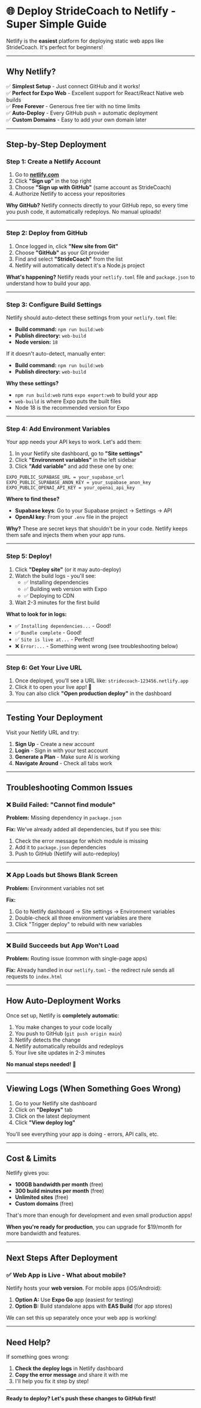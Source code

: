 # 🌐 Deploy StrideCoach to Netlify - Super Simple Guide

Netlify is the **easiest** platform for deploying static web apps like StrideCoach. It's perfect for beginners!

---

## Why Netlify?

✅ **Simplest Setup** - Just connect GitHub and it works!  
✅ **Perfect for Expo Web** - Excellent support for React/React Native web builds  
✅ **Free Forever** - Generous free tier with no time limits  
✅ **Auto-Deploy** - Every GitHub push = automatic deployment  
✅ **Custom Domains** - Easy to add your own domain later  

---

## Step-by-Step Deployment

### **Step 1: Create a Netlify Account**

1. Go to **[netlify.com](https://netlify.com)**
2. Click **"Sign up"** in the top right
3. Choose **"Sign up with GitHub"** (same account as StrideCoach)
4. Authorize Netlify to access your repositories

**Why GitHub?** Netlify connects directly to your GitHub repo, so every time you push code, it automatically redeploys. No manual uploads!

---

### **Step 2: Deploy from GitHub**

1. Once logged in, click **"New site from Git"**
2. Choose **"GitHub"** as your Git provider
3. Find and select **"StrideCoach"** from the list
4. Netlify will automatically detect it's a Node.js project

**What's happening?** Netlify reads your `netlify.toml` file and `package.json` to understand how to build your app.

---

### **Step 3: Configure Build Settings**

Netlify should auto-detect these settings from your `netlify.toml` file:

- **Build command:** `npm run build:web`
- **Publish directory:** `web-build`
- **Node version:** `18`

If it doesn't auto-detect, manually enter:
- **Build command:** `npm run build:web`
- **Publish directory:** `web-build`

**Why these settings?** 
- `npm run build:web` runs `expo export:web` to build your app
- `web-build` is where Expo puts the built files
- Node 18 is the recommended version for Expo

---

### **Step 4: Add Environment Variables**

Your app needs your API keys to work. Let's add them:

1. In your Netlify site dashboard, go to **"Site settings"**
2. Click **"Environment variables"** in the left sidebar
3. Click **"Add variable"** and add these one by one:

```
EXPO_PUBLIC_SUPABASE_URL = your_supabase_url
EXPO_PUBLIC_SUPABASE_ANON_KEY = your_supabase_anon_key
EXPO_PUBLIC_OPENAI_API_KEY = your_openai_api_key
```

**Where to find these?**
- **Supabase keys**: Go to your Supabase project → Settings → API
- **OpenAI key**: From your `.env` file in the project

**Why?** These are secret keys that shouldn't be in your code. Netlify keeps them safe and injects them when your app runs.

---

### **Step 5: Deploy!**

1. Click **"Deploy site"** (or it may auto-deploy)
2. Watch the build logs - you'll see:
   - ✅ Installing dependencies
   - ✅ Building web version with Expo
   - ✅ Deploying to CDN
3. Wait 2-3 minutes for the first build

**What to look for in logs:**
- ✅ `Installing dependencies...` - Good!
- ✅ `Bundle complete` - Good!
- ✅ `Site is live at...` - Perfect!
- ❌ `Error:...` - Something went wrong (see troubleshooting below)

---

### **Step 6: Get Your Live URL**

1. Once deployed, you'll see a URL like: `stridecoach-123456.netlify.app`
2. Click it to open your live app! 🎉
3. You can also click **"Open production deploy"** in the dashboard

---

## Testing Your Deployment

Visit your Netlify URL and try:

1. **Sign Up** - Create a new account
2. **Login** - Sign in with your test account
3. **Generate a Plan** - Make sure AI is working
4. **Navigate Around** - Check all tabs work

---

## Troubleshooting Common Issues

### ❌ **Build Failed: "Cannot find module"**

**Problem:** Missing dependency in `package.json`

**Fix:** We've already added all dependencies, but if you see this:
1. Check the error message for which module is missing
2. Add it to `package.json` dependencies
3. Push to GitHub (Netlify will auto-redeploy)

---

### ❌ **App Loads but Shows Blank Screen**

**Problem:** Environment variables not set

**Fix:**
1. Go to Netlify dashboard → Site settings → Environment variables
2. Double-check all three environment variables are there
3. Click "Trigger deploy" to rebuild with new variables

---

### ❌ **Build Succeeds but App Won't Load**

**Problem:** Routing issue (common with single-page apps)

**Fix:** Already handled in our `netlify.toml` - the redirect rule sends all requests to `index.html`

---

## How Auto-Deployment Works

Once set up, Netlify is **completely automatic**:

1. You make changes to your code locally
2. You push to GitHub (`git push origin main`)
3. Netlify detects the change
4. Netlify automatically rebuilds and redeploys
5. Your live site updates in 2-3 minutes

**No manual steps needed!** 🚀

---

## Viewing Logs (When Something Goes Wrong)

1. Go to your Netlify site dashboard
2. Click on **"Deploys"** tab
3. Click on the latest deployment
4. Click **"View deploy log"**

You'll see everything your app is doing - errors, API calls, etc.

---

## Cost & Limits

Netlify gives you:
- **100GB bandwidth per month** (free)
- **300 build minutes per month** (free)
- **Unlimited sites** (free)
- **Custom domains** (free)

That's more than enough for development and even small production apps!

**When you're ready for production**, you can upgrade for $19/month for more bandwidth and features.

---

## Next Steps After Deployment

### ✅ **Web App is Live** - What about mobile?

Netlify hosts your **web version**. For mobile apps (iOS/Android):

1. **Option A:** Use **Expo Go** app (easiest for testing)
2. **Option B:** Build standalone apps with **EAS Build** (for app stores)

We can set this up separately once your web app is working!

---

## Need Help?

If something goes wrong:

1. **Check the deploy logs** in Netlify dashboard
2. **Copy the error message** and share it with me
3. I'll help you fix it step by step!

---

**Ready to deploy? Let's push these changes to GitHub first!**

